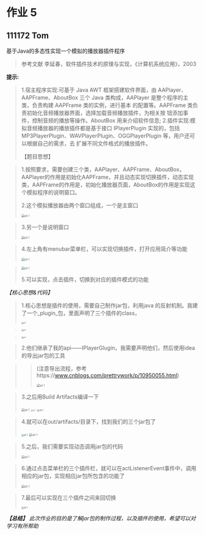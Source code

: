 # 作业 5  #

## 111172   Tom ##

基于Java的多态性实现一个模拟的播放器插件程序 

> 参考文献 李延春，软件插件技术的原理与实现，《计算机系统应用》，2003

**提示:**
   > 1.宿主程序实现:可基于 Java AWT 框架搭建软件界面，由 AAPlayer、AAPFrame、AboutBox 三个 Java 类构成，AAPlayer 是整个程序的主类，负责构建 AAPFrame 类的实例，进行基本 的配置等。AAPFrame 类负责初始化音频播放器界面，选择加载音频播放插件，为相关按 钮添加事件，控制音频的播放等操作。AboutBox 用来介绍软件信息; 
   > 2.插件实现:模拟音频播放器的播放插件都是基于接口 IPlayerPlugin 实现的，包括 MP3PlayerPlugin、WAVPlayerPlugin、OGGPlayerPlugin 等，用户还可以根据自己的需求，去 扩展不同文件格式的播放插件。 
   >
   > 【题目思想】

>1.按照要求，需要创建三个类，AAPlayer、AAPFrame、AboutBox，AAPlayer的作用是初始化AAPFrame，并且动态实现切换插件，动态实现类，AAPFrame的作用是，初始化播放器页面，AboutBox的作用是实现这个模拟程序的说明窗口。
>
>2.这个模拟播放器由两个窗口组成，一个是主窗口
>
><img src="img/1.png" alt="alt 1" style="zoom:50%" />

>3.另一个是说明窗口
>
><img src="img/2.png" alt="alt 1" style="zoom:50%" />

>4.左上角有menubar菜单栏，可以实现切换插件，打开应用简介等功能
>
><img src="img/3.png" alt="alt 1" style="zoom:50%" />

><img src="img/4.png" alt="alt 1" style="zoom:50%" />
>
>5.可以实现，点击插件，切换到对应的插件模式的功能

*【核心思想&代码】*

>1.核心思想是插件的使用，需要自己制作jar包，利用java 的反射机制。我建了一个_plugin_包，里面声明了三个插件的class，
>
><img src="img/5.png" alt="alt 1" style="zoom:30%" />

><img src="img/6.png" alt="alt 1" style="zoom:30%" />

><img src="img/7.png" alt="alt 1" style="zoom:30%" />


>2.他们继承了我的api——IPlayerGlugin，我需要声明他们，然后使用idea的导出jar包的工具 

>> (注意导出流程，参考https://www.cnblogs.com/prettrywork/p/10950055.html)
>>
>> <img src="img/8.png" alt="alt 1" style="zoom:50%" />

>3.之后用Build Artifacts编译一下
>
><img src="img/9.png" alt="alt 1" style="zoom:50%" />
>
><img src="img/10.png" alt="alt 1" style="zoom:30%" />
>
><img src="img/11.png" alt="alt 1" style="zoom:40%" />

>4.就可以在out/artifacts/目录下，找到我们的三个jar包了
>
><img src="img/12.png" alt="alt 1" style="zoom:40%" />
>
><img src="img/13.png" alt="alt 1" style="zoom:50%" />

>5.之后，我们需要实现动态调用jar包的代码
>
><img src="img/14.png" alt="alt 1" style="zoom:50%" />

>6.通过点击菜单栏的三个插件栏，就可以在actListenerEvent事件中，调用相应的jar包，实现相应jar包所包含的功能了
>
><img src="img/15.png" alt="alt 1" style="zoom:50%" />

>7.最后可以实现在三个插件之间来回切换
>
><img src="img/16.png" alt="alt 1" style="zoom:40%" />

***【总结】***
*此次作业的目的是了解jar包的制作过程，以及插件的使用，希望可以对学习有所帮助*